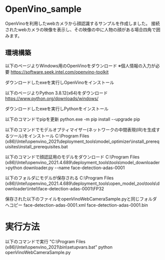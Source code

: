 # OpenVino_sample

OpenVinoを利用したwebカメラから顔認識するサンプルを作成しました。
接続されたwebカメラの映像を表示し、その映像の中に人物の顔がある場合四角で囲みます。

## 環境構築

以下のページよりWindows用のOpenVinoをダウンロード
※個人情報の入力が必要
https://software.seek.intel.com/openvino-toolkit

ダウンロードしたexeを実行しOpenVinoをインストール

以下のページよりPython 3.8.12(x64)をダウンロード
https://www.python.org/downloads/windows/

ダウンロードしたexeを実行しPythonをインストール

以下のコマンドでpipを更新
python.exe -m pip install --upgrade pip

以下のコマンドでモデルオプティマイザー(ネットワークの中間表現(IR)を生成するツール)をインストール
C:\Program Files (x86)\Intel\openvino_2021\deployment_tools\model_optimizer\install_prerequisites\install_prerequisites.bat

以下のコマンドで顔認証用のモデルをダウンロード
C:\Program Files (x86)\Intel\openvino_2021.4.689\deployment_tools\tools\model_downloader>python downloader.py --name face-detection-adas-0001

以下のフォルダにモデルが保存される
C:\Program Files (x86)\Intel\openvino_2021.4.689\deployment_tools\open_model_zoo\tools\downloader\intel\face-detection-adas-0001\FP32

保存された以下のファイルをopenVinoWebCameraSample.pyと同じフォルダへコピー
face-detection-adas-0001.xml
face-detection-adas-0001.bin

# 実行方法

以下のコマンドで実行
"C:\Program Files (x86)\Intel\openvino_2021\bin\setupvars.bat"
python openVinoWebCameraSample.py